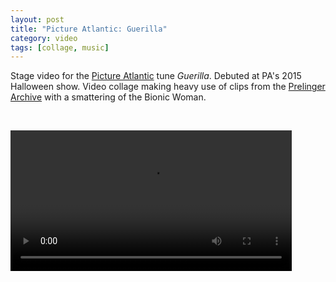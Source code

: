 ```yaml
---
layout: post
title: "Picture Atlantic: Guerilla"
category: video
tags: [collage, music]
---
```


Stage video for the [Picture Atlantic](http://www.pictureatlantic.com) tune *Guerilla*. Debuted at PA's 2015 Halloween show. Video collage making heavy use of clips from the [Prelinger](http://www.prelinger.com) [Archive](https://archive.org/details/prelinger) with a smattering of the Bionic Woman.

<p>&nbsp;</p>

<video controls="controls" width="450" name="Guerilla" src="/assets/guerilla.m4v"></video>

<p>&nbsp; </p>
